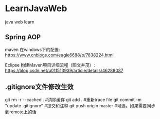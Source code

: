 # LearnJavaWeb
java web learn 

## Spring AOP

maven 在windows下的配置:
https://www.cnblogs.com/eagle6688/p/7838224.html

Eclipse 构建Maven项目详细流程（图文并茂）: https://blog.csdn.net/u011513939/article/details/46288087
 
## .gitignore文件修改生效
git rm -r --cached . #清除缓存
git add . #重新trace file
git commit -m "update .gitignore" #提交和注释
git push origin master #可选，如果需要同步到remote上的话

